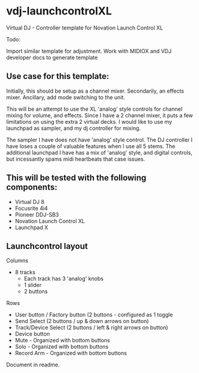 # vdj-launchcontrolXL
Virtual DJ - Controller template for Novation Launch Control XL

Todo:

Import similar template for adjustment.
Work with MIDIOX and VDJ developer docs to generate template

Use case for this template:
------------------------------------------------------
Initially, this should be setup as a channel mixer.
Secondarily, an effects mixer.
Ancillary, add mode switching to the unit.

This will be an attempt to use the XL 'analog' style controls for channel mixing for volume, and effects.
Since I have a 2 channel mixer, it puts a few limitations on using the extra 2 virtual decks.
I would like to use my launchpad as sampler, and my dj controller for mixing.

The sampler I have does not have 'analog' style control.
The DJ controller I have loses a couple of valuable features when I use all 5 stems.
The additional launchpad I have has a mix of 'analog' style, and digital controls, but incessantly spams midi heartbeats that case issues.


This will be tested with the following components:
------------------------------------------------------
- Virtual DJ 8
- Focusrite 4i4
- Pioneer DDJ-SB3
- Novation Launch Control XL
- Launchpad X


Launchcontrol layout
------------------------------------------------------

Columns
- 8 tracks
    - Each track has 3 'analog' knobs
    - 1 slider
	- 2 buttons

Rows
- User button / Factory button (2 buttons - configured as 1 toggle
- Send Select (2 buttons / up & down arrows on button)
- Track/Device Select (2 buttons / left & right arrows on button)
- Device button
- Mute - Organized with bottom buttons
- Solo - Organized with bottom buttons
- Record Arm - Organized with bottom buttons

Document in readme.



